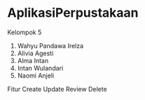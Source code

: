 # AplikasiPerpustakaan

Kelompok 5
1. Wahyu Pandawa Irelza
2. Alivia Agesti
3. Alma Intan
4. Intan Wulandari
5. Naomi Anjeli

Fitur
Create
Update
Review
Delete
